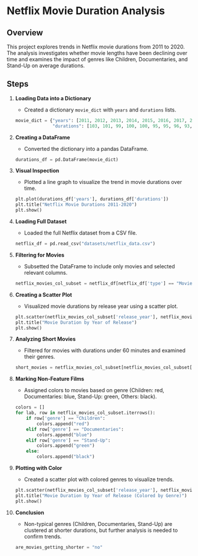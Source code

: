 
# Netflix Movie Duration Analysis

## Overview
This project explores trends in Netflix movie durations from 2011 to 2020. The analysis investigates whether movie lengths have been declining over time and examines the impact of genres like Children, Documentaries, and Stand-Up on average durations.

## Steps

1. **Loading Data into a Dictionary**  
   - Created a dictionary `movie_dict` with `years` and `durations` lists.  
   ```python
   movie_dict = {"years": [2011, 2012, 2013, 2014, 2015, 2016, 2017, 2018, 2019, 2020],
                 "durations": [103, 101, 99, 100, 100, 95, 95, 96, 93, 90]}
   ```

2. **Creating a DataFrame**  
   - Converted the dictionary into a pandas DataFrame.  
   ```python
   durations_df = pd.DataFrame(movie_dict)
   ```

3. **Visual Inspection**  
   - Plotted a line graph to visualize the trend in movie durations over time.  
   ```python
   plt.plot(durations_df['years'], durations_df['durations'])
   plt.title("Netflix Movie Durations 2011-2020")
   plt.show()
   ```

4. **Loading Full Dataset**  
   - Loaded the full Netflix dataset from a CSV file.  
   ```python
   netflix_df = pd.read_csv("datasets/netflix_data.csv")
   ```

5. **Filtering for Movies**  
   - Subsetted the DataFrame to include only movies and selected relevant columns.  
   ```python
   netflix_movies_col_subset = netflix_df[netflix_df['type'] == "Movie"][["title", "country", "genre", "release_year", "duration"]]
   ```

6. **Creating a Scatter Plot**  
   - Visualized movie durations by release year using a scatter plot.  
   ```python
   plt.scatter(netflix_movies_col_subset['release_year'], netflix_movies_col_subset['duration'])
   plt.title("Movie Duration by Year of Release")
   plt.show()
   ```

7. **Analyzing Short Movies**  
   - Filtered for movies with durations under 60 minutes and examined their genres.  
   ```python
   short_movies = netflix_movies_col_subset[netflix_movies_col_subset["duration"] < 60]
   ```

8. **Marking Non-Feature Films**  
   - Assigned colors to movies based on genre (Children: red, Documentaries: blue, Stand-Up: green, Others: black).  
   ```python
   colors = []
   for lab, row in netflix_movies_col_subset.iterrows():
       if row['genre'] == "Children":
           colors.append("red")
       elif row['genre'] == "Documentaries":
           colors.append("blue")
       elif row['genre'] == "Stand-Up":
           colors.append("green")
       else:
           colors.append("black")
   ```

9. **Plotting with Color**  
   - Created a scatter plot with colored genres to visualize trends.  
   ```python
   plt.scatter(netflix_movies_col_subset['release_year'], netflix_movies_col_subset['duration'], c=colors)
   plt.title("Movie Duration by Year of Release (Colored by Genre)")
   plt.show()
   ```

10. **Conclusion**  
    - Non-typical genres (Children, Documentaries, Stand-Up) are clustered at shorter durations, but further analysis is needed to confirm trends.  
    ```python
    are_movies_getting_shorter = "no"
    ```
